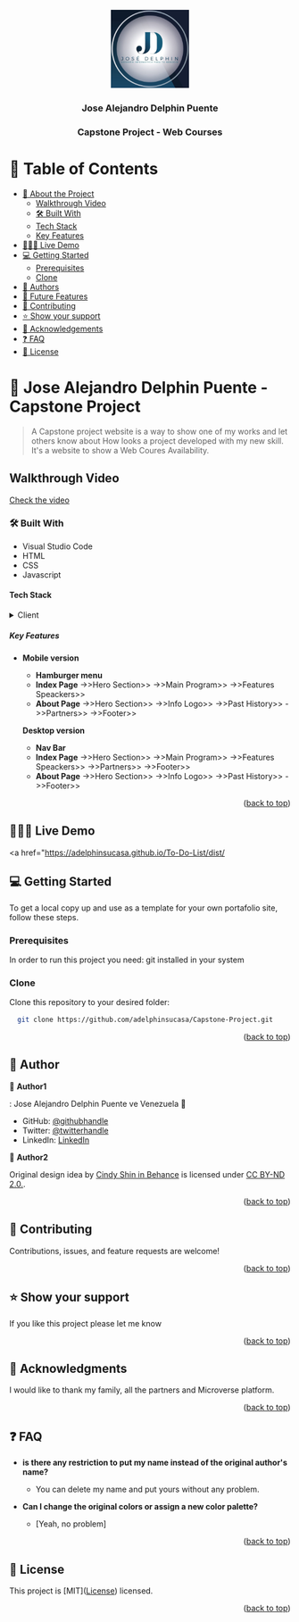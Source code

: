 <a name="Capstone-Project"></a>

<div align="center">

  <img  src="./assets/images/capstoneLogo.png" alt="logo" width="140"  height="auto" />
  <br/>

  <h3><b>Jose Alejandro Delphin Puente</b></h3>
  <h3><b>Capstone Project - Web Courses</b></h3>

</div>

# 📗 Table of Contents

- [📖 About the Project](#about-project)
    - [Walkthrough Video](#walkthrough-video)
    - [🛠 Built With](#built-with)
    - [Tech Stack](#tech-stack)
    - [Key Features](#key-features)
- [🧑🏻‍💻 Live Demo](#live-demo)
- [💻 Getting Started](#getting-started)
  - [Prerequisites](#prerequisites)
  - [Clone](#prerequisites)
- [👥 Authors](#authors)
- [🔭 Future Features](#future-features)
- [🤝 Contributing](#contributing)
- [⭐️ Show your support](#support)
- [🙏 Acknowledgements](#acknowledgements)
- [❓ FAQ](#faq)
- [📝 License](#license)

# 📖 Jose Alejandro Delphin Puente - Capstone Project <a name="about-project"></a>

> A Capstone project website is a way to show one of my works and let others know about How looks a project developed with my new skill. It's a website to show a Web Coures Availability.

## Walkthrough Video <a  name="walkthrough-video"></a>
<a href="https://www.loom.com/share/c9f8c4dfd90d4ad8ab28f7dd5606d903">Check the video</a>

### 🛠 Built With <a name="built-with"></a>
 - Visual Studio Code
 - HTML
 - CSS
 - Javascript

#### Tech Stack <a name="tech-stack"></a>

<details>
  <summary>Client</summary>
  <ul>
    <li><a href="https://en.wikipedia.org/wiki/HTML">Html</a></li>
    <li><a href="https://en.wikipedia.org/wiki/CSS">Css</a></li>
    <li><a href="https://en.wikipedia.org/wiki/CSS">Javascript</a></li>
  </ul>
</details>

<!-- Features -->

##### Key Features <a name="key-features"></a>

- **Mobile version**

  - **Hamburger menu**
  - **Index Page**
    ->>Hero Section>>
    ->>Main Program>>
    ->>Features Speackers>>
  - **About Page**
    ->>Hero Section>>
    ->>Info Logo>>
    ->>Past History>>
    ->>Partners>>
    ->>Footer>>

  **Desktop version**

  - **Nav Bar**
  - **Index Page**
    ->>Hero Section>>
    ->>Main Program>>
    ->>Features Speackers>>
    ->>Partners>>
    ->>Footer>>
  - **About Page**
    ->>Hero Section>>
    ->>Info Logo>>
    ->>Past History>>
    ->>Footer>>

<p align="right">(<a href="#readme-top">back to top</a>)</p>

## 🧑🏻‍💻 Live Demo <a name="live-demo"></a>

<a href="https://adelphinsucasa.github.io/To-Do-List/dist/</a>

## 💻 Getting Started <a name="getting-started"></a>

To get a local copy up and use as a template for your own portafolio site, follow these steps.

### Prerequisites

In order to run this project you need: git installed in your system

### Clone

Clone this repository to your desired folder:

```sh
  git clone https://github.com/adelphinsucasa/Capstone-Project.git
```

<p align="right">(<a href="#readme-top">back to top</a>)</p>

<!-- AUTHORS -->

## 👥 Author <a name="authors"></a>

👤 **Author1**

: Jose Alejandro Delphin Puente
ve Venezuela 💓

- GitHub: [@githubhandle](https://github.com/adelphinsucasa)
- Twitter: [@twitterhandle](@josedelphin)
- LinkedIn: [LinkedIn](@adelphin)

👤 **Author2**

Original design idea by [Cindy Shin in Behance](https://www.behance.net/adagio07) is licensed under [CC BY-ND 2.0.](https://creativecommons.org/licenses/by-nd/2.0/).

<p align="right">(<a href="#readme-top">back to top</a>)</p>

## 🤝 Contributing <a name="contributing"></a>

Contributions, issues, and feature requests are welcome!

<p align="right">(<a href="#readme-top">back to top</a>)</p>

## ⭐️ Show your support <a name="support"></a>

If you like this project please let me know

<p align="right">(<a href="#readme-top">back to top</a>)</p>

## 🙏 Acknowledgments <a name="acknowledgements"></a>

I would like to thank my family, all the partners and Microverse platform.

<p align="right">(<a href="#readme-top">back to top</a>)</p>

## ❓ FAQ <a name="faq"></a>

- **is there any restriction to put my name instead of the original author's name?**

  - You can delete my name and put yours without any problem.

- **Can I change the original colors or assign a new color palette?**

  - [Yeah, no problem]

<p align="right">(<a href="#readme-top">back to top</a>)</p>

## 📝 License <a name="license"></a>

This project is [MIT](<a href="https://github.com/adelphinsucasa/Capstone-Project/LICENSE">License</a>) licensed.

<p align="right">(<a href="#readme-top">back to top</a>)</p>
